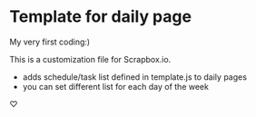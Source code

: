 # Template for daily page
My very first coding:)

This is a customization file for Scrapbox.io.
- adds schedule/task list defined in template.js to daily pages
- you can set different list for each day of the week 

♡
